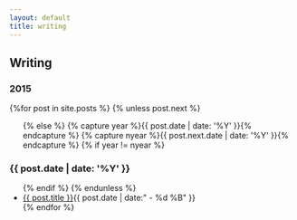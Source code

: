 ```yaml
---
layout: default
title: writing 
---
```

## Writing

<section id="archive">
                    <h3>2015</h3>
                                    {%for post in site.posts %}
                                    {% unless post.next %}
                    <ul class="this">
                        {% else %}
                        {% capture year %}{{ post.date | date: '%Y' }}{% endcapture %}
                        {% capture nyear %}{{ post.next.date | date: '%Y' }}{% endcapture %}
                        {% if year != nyear %}
                    </ul>
                    <h3>{{ post.date | date: '%Y' }}</h3>
                    <ul class="past">
                        {% endif %}
                        {% endunless %}
                    <li><a href="{{ post.url }}">{{ post.title }}</a><time>{{ post.date | date:" - %d %B" }}</time></li>
                    {% endfor %}
                    </ul>
</section> 